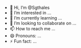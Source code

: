 - 👋 Hi, I’m @Sgthales
- 👀 I’m interested in ...
- 🌱 I’m currently learning ...
- 💞️ I’m looking to collaborate on ...
- 📫 How to reach me ...
- 😄 Pronouns: ...
- ⚡ Fun fact: ...

<!---
Sgthales/Sgthales is a ✨ special ✨ repository because its `README.md` (this file) appears on your GitHub profile.
You can click the Preview link to take a look at your changes.
--->
